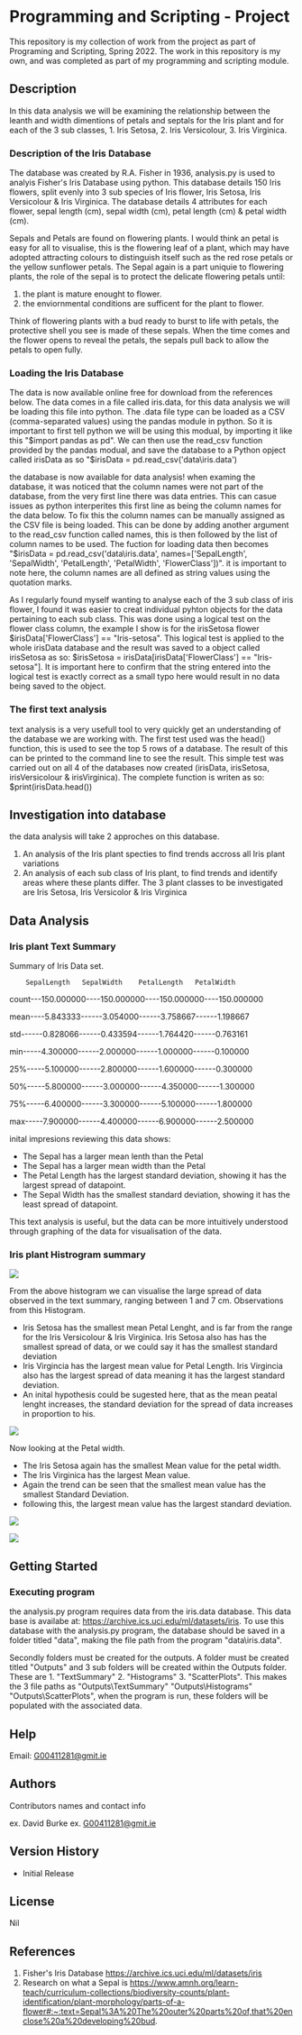 # Programming and Scripting - Project

This repository is my collection of work from the project as part of Programing and Scripting, Spring 2022.
The work in this repository is my own, and was completed as part of my programming and scripting module. 

## Description
In this data analysis we will be examining the relationship between the leanth and width dimentions of petals and septals for the Iris plant and for each of the 3 sub classes, 1. Iris Setosa, 2. Iris Versicolour, 3. Iris Virginica.

### Description of the Iris Database
The database was created by R.A. Fisher in 1936, analysis.py is used to analyis Fisher's Iris Database using python. This database details 150 Iris flowers, split evenly into 3 sub species of Iris flower, Iris Setosa, Iris Versicolour & Iris Virginica. The database details 4 attributes for each flower, sepal length (cm), sepal width (cm), petal length (cm) & petal width (cm).

Sepals and Petals are found on flowering plants. I would think an petal is easy for all to visualise, this is the flowering leaf of a plant, which may have adopted attracting colours to distinguish itself such as the red rose petals or the yellow sunflower petals. The Sepal again is a part uniquie to flowering plants, the role of the sepal is to protect the delicate flowering petals until:
  1. the plant is mature enought to flower.
  2. the enviornmental conditions are sufficent for the plant to flower.

Think of flowering plants with a bud ready to burst to life with petals, the protective shell you see is made of these sepals. When the time comes and the flower opens to reveal the petals, the sepals pull back to allow the petals to open fully.

### Loading the Iris Database 
The data is now available online free for download from the references below. The data comes in a file called iris.data, for this data analysis we will be loading this file into python. The .data file type can be loaded as a CSV (comma-separated values) using the pandas module in python. So it is important to first tell python we will be using this modual, by importing it like this "$import pandas as pd". We can then use the read_csv function provided by the pandas modual, and save the database to a Python opject called irisData as so "$irisData =  pd.read_csv('data\iris.data')

the database is now available for data analysis! when examing the database, it was noticed that the column names were not part of the database, from the very first line there was data entries. This can casue issues as python interperites this first line as being the column names for the data below. To fix this the column names can be manually assigned as the CSV file is being loaded. This can be done by adding another argument to the read_csv function called names, this is then followed by the list of column names to be used. The fuction for loading data then becomes "$irisData =  pd.read_csv('data\iris.data', names=['SepalLength', 'SepalWidth', 'PetalLength', 'PetalWidth', 'FlowerClass'])". it is important to note here, the column names are all defined as string values using the quotation marks.

As I regularly found myself wanting to analyse each of the 3 sub class of iris flower, I found it was easier to creat individual pyhton objects for the data pertaining to each sub class. This was done using a logical test on the flower class column, the example I show is for the irisSetosa flower $irisData['FlowerClass'] == "Iris-setosa". This logical test is applied to the whole irisData database and the result was saved to a object called irisSetosa as so: $irisSetosa = irisData[irisData['FlowerClass'] == "Iris-setosa"]. It is important here to confirm that the string entered into the logical test is exactly correct as a small typo here would result in no data being saved to the object.

### The first text analysis
text analysis is a very usefull tool to very quickly get an understanding of the database we are working with. The first test used was the head() function, this is used to see the top 5 rows of a database. The result of this can be printed to the command line to see the result. This simple test was carried out on all 4 of the databases now created (irisData, irisSetosa, irisVersicolour & irisVirginica). The complete function is writen as so: $print(irisData.head())





## Investigation into database
the data analysis will take 2 approches on this database.
  1. An analysis of the Iris plant specties to find trends accross all Iris plant variations
  2. An analysis of each sub class of Iris plant, to find trends and identify areas where these plants differ. The 3 plant classes to be investigated are Iris Setosa, Iris Versicolor & Iris Virginica



## Data Analysis
### Iris plant Text Summary
Summary of Iris Data set.

        SepalLength   SepalWidth    PetalLength   PetalWidth
count---150.000000----150.000000----150.000000----150.000000

mean----5.843333------3.054000------3.758667------1.198667

std------0.828066------0.433594------1.764420------0.763161

min-----4.300000------2.000000------1.000000------0.100000

25%-----5.100000------2.800000------1.600000------0.300000

50%-----5.800000------3.000000------4.350000------1.300000

75%-----6.400000------3.300000------5.100000------1.800000

max-----7.900000------4.400000------6.900000------2.500000

inital impresions reviewing this data shows:
  - The Sepal has a larger mean lenth than the Petal
  - The Sepal has a larger mean width than the Petal
  - The Petal Length has the largest standard deviation, showing it has the largest spread of datapoint.
  - The Sepal Width has the smallest standard deviation, showing it has the least  spread of datapoint.

This text analysis is useful, but the data can be more intuitively understood through graphing of the data for visualisation of the data.

### Iris plant Histrogram summary
![](Outputs/Histograms/PetalLength.png)

From the above histogram we can visualise the large spread of data observed in the text summary, ranging between 1 and 7 cm. Observations from this Histogram.
  - Iris Setosa has the smallest mean Petal Lenght, and is far from the range for the Iris Versicolour & Iris Virginica. Iris Setosa also has has the smallest spread of data, or we could say it has the smallest standard deviation
  - Iris Virgincia has the largest mean value for Petal Length. Iris Virgincia also has the largest spread of data meaning it has the largest standard deviation. 
  - An inital hypothesis could be sugested here, that as the mean peatal lenght increases, the standard deviation for the spread of data increases in proportion to his.

![](Outputs/Histograms/PetalWidth.png)

Now looking at the Petal width.
  - The Iris Setosa again has the smallest Mean value for the petal width.
  - The Iris Virginica has the largest Mean value.
  - Again the trend can be seen that the smallest mean value has the smallest Standard Deviation.
  - following this, the largest mean value has the largest standard deviation.

![](Outputs/Histograms/SepalLength.png)

![](Outputs/Histograms/SepalWidth.png)

## Getting Started

### Executing program
the analysis.py program requires data from the iris.data database. This data base is availabe at: https://archive.ics.uci.edu/ml/datasets/iris. To use this database with the analysis.py program, the database should be saved in a folder titled "data", making the file path from the program "data\iris.data".

Secondly folders must be created for the outputs. A folder must be created titled "Outputs" and 3 sub folders will be created within the Outputs folder. These are 1. "TextSummary" 2. "Histograms" 3. "ScatterPlots". This makes the 3 file paths as "Outputs\TextSummary\" "Outputs\Histograms\" "Outputs\ScatterPlots\", when the program is run, these folders will be populated with the associated data.

## Help

Email: G00411281@gmit.ie

## Authors

Contributors names and contact info

ex. David Burke
ex. G00411281@gmit.ie

## Version History

* Initial Release

## License

Nil

## References
1. Fisher's Iris Database https://archive.ics.uci.edu/ml/datasets/iris
2. Research on what a Sepal is https://www.amnh.org/learn-teach/curriculum-collections/biodiversity-counts/plant-identification/plant-morphology/parts-of-a-flower#:~:text=Sepal%3A%20The%20outer%20parts%20of,that%20enclose%20a%20developing%20bud.
